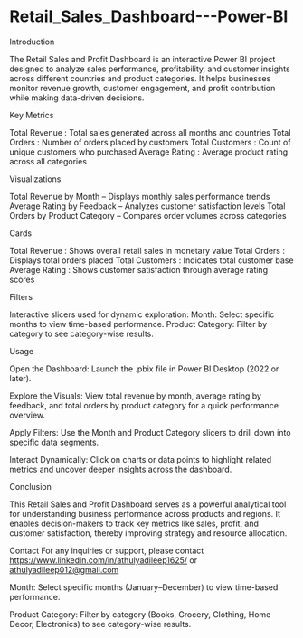 # Retail_Sales_Dashboard---Power-BI
Introduction

The Retail Sales and Profit Dashboard is an interactive Power BI project designed to analyze sales performance, profitability, and customer insights across different countries and product categories.
It helps businesses monitor revenue growth, customer engagement, and profit contribution while making data-driven decisions.

Key Metrics

Total Revenue : Total sales generated across all months and countries
Total Orders : Number of orders placed by customers
Total Customers : Count of unique customers who purchased
Average Rating : Average product rating across all categories

Visualizations

Total Revenue by Month – Displays monthly sales performance trends
Average Rating by Feedback – Analyzes customer satisfaction levels
Total Orders by Product Category – Compares order volumes across categories

Cards

Total Revenue :	Shows overall retail sales in monetary value
Total Orders :	Displays total orders placed
Total Customers : Indicates total customer base
Average Rating : Shows customer satisfaction through average rating scores

Filters

Interactive slicers used for dynamic exploration:
Month: Select specific months to view time-based performance.
Product Category: Filter by category to see category-wise results.

Usage

Open the Dashboard:
Launch the .pbix file in Power BI Desktop (2022 or later).

Explore the Visuals:
View total revenue by month, average rating by feedback, and total orders by product category for a quick performance overview.

Apply Filters:
Use the Month and Product Category slicers to drill down into specific data segments.

Interact Dynamically:
Click on charts or data points to highlight related metrics and uncover deeper insights across the dashboard.

Conclusion

This Retail Sales and Profit Dashboard serves as a powerful analytical tool for understanding business performance across products and regions.
It enables decision-makers to track key metrics like sales, profit, and customer satisfaction, thereby improving strategy and resource allocation.

Contact For any inquiries or support, please contact https://www.linkedin.com/in/athulyadileep1625/ or athulyadileep012@gmail.com


Month: Select specific months (January–December) to view time-based performance.

Product Category: Filter by category (Books, Grocery, Clothing, Home Decor, Electronics) to see category-wise results.
